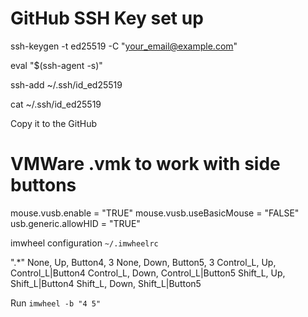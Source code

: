# GitHub SSH Key set up

ssh-keygen -t ed25519 -C "your_email@example.com"

eval "$(ssh-agent -s)"

ssh-add ~/.ssh/id_ed25519

cat ~/.ssh/id_ed25519

Copy it to the GitHub

# VMWare .vmk to work with side buttons 
mouse.vusb.enable = "TRUE"
mouse.vusb.useBasicMouse = "FALSE"
usb.generic.allowHID = "TRUE"

imwheel configuration `~/.imwheelrc`

".*"
None,      Up,   Button4, 3
None,      Down, Button5, 3
Control_L, Up,   Control_L|Button4
Control_L, Down, Control_L|Button5
Shift_L,   Up,   Shift_L|Button4
Shift_L,   Down, Shift_L|Button5

Run `imwheel -b "4 5"`
